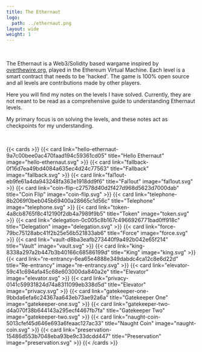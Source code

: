 ```yaml
---
title: The Ethernaut
logo:
  path: ../ethernaut.png
layout: wide
weight: 1
---
```


</br>

The Ethernaut is a Web3/Solidity based wargame inspired by [overthewire.org](https://overthewire.org), played in the Ethereum Virtual Machine.
Each level is a smart contract that needs to be 'hacked'.
The game is 100% open source and all levels are contributions made by other players.

Here you will find my notes on the levels I have solved. Currently, they are not meant to be read as a comprehensive guide to understanding Ethernaut levels.

My primary focus is on solving the levels, and these notes act as checkpoints for my understanding.

</br>

{{< cards >}}
{{< card link="hello-ethernaut-9a7c00bee0ac470faad194c59361cd05" title="Hello Ethernaut" image="hello-ethernaut.svg" >}}
{{< card link="fallback-0f16d7ea49bd4084a635ec4d24c77563" title="Fallback" image="fallback.svg" >}}
{{< card link="fal1out-eb9fe61a4da943248fa363e1918dd9f6" title="Fal1out" image="fal1out.svg" >}}
{{< card link="coin-flip-c27578d40d2f427d968d5623d7000dab" title="Coin Flip" image="coin-flip.svg" >}}
{{< card link="telephone-8b2069f0beb045b69400a28665c1d56c" title="Telephone" image="telephone.svg" >}}
{{< card link="token-4a8cb8765f8c412190f2db4a7989f9b5" title="Token" image="token.svg" >}}
{{< card link="delegation-0c005c8b167c4966926771bad0ff918c" title="Delegation" image="delegation.svg" >}}
{{< card link="force-79bc75128abc41f2b25e56b521833ab6" title="Force" image="force.svg" >}}
{{< card link="vault-d8ba3eafb273440f9a492b042e65f214" title="Vault" image="vault.svg" >}}
{{< card link="king-8338a297a2b447b3b40166c68586199d" title="King" image="king.svg" >}}
{{< card link="re-entrancy-6ea65e4888e349dabdc4ca12c8e6d22d" title="Re-entrancy" image="re-entrancy.svg" >}}
{{< card link="elevator-59c41c694afa45c68e603000da840a2e" title="Elevator" image="elevator.svg" >}}
{{< card link="privacy-0141c59931824d74a8311099eb338d5d" title="Elevator" image="privacy.svg" >}}
{{< card link="gatekeeper-one-9bbda6efa6c24367aa643eb73ae92a6a" title="Gatekeeper One" image="gatekeeper-one.svg" >}}
{{< card link="gatekeeper-two-d4a070f38b644143a295ecf4467fb7fa" title="Gatekeeper Two" image="gatekeeper-two.svg" >}}
{{< card link="naught-coin-5013cfef45d646e693a6feaac127ac33" title="Naught Coin" image="naught-coin.svg" >}}
{{< card link="preservation-15486d553b7048eba93be9c33dcdd447" title="Preservation" image="preservation.svg" >}}
{{< /cards >}}
